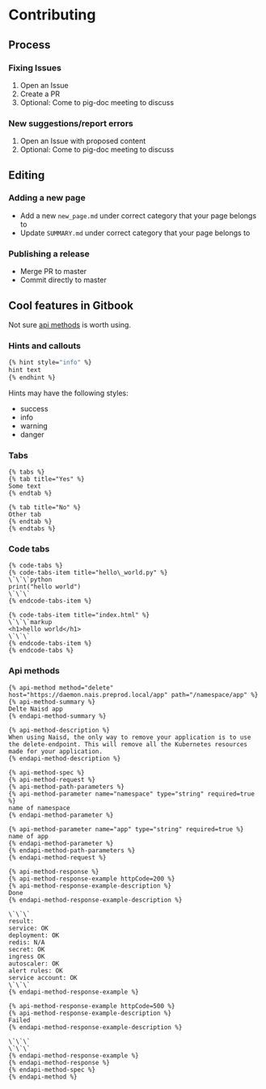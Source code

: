 # Contributing

## Process

### Fixing Issues

1. Open an Issue
2. Create a PR
3. Optional: Come to pig-doc meeting to discuss

### New suggestions/report errors

1. Open an Issue with proposed content
2. Optional: Come to pig-doc meeting to discuss

## Editing

### Adding a new page

- Add a new `new_page.md` under correct category that your page belongs to
- Update `SUMMARY.md` under correct category that your page belongs to

### Publishing a release

- Merge PR to master
- Commit directly to master


## Cool features in Gitbook

Not sure [api methods](#api-methods) is worth using.

### Hints and callouts

```bash
{% hint style="info" %}
hint text
{% endhint %}
```

Hints may have the following styles:

- success
- info
- warning
- danger

### Tabs

```
{% tabs %}
{% tab title="Yes" %}
Some text
{% endtab %}

{% tab title="No" %}
Other tab
{% endtab %}
{% endtabs %}
```

### Code tabs

```
{% code-tabs %}
{% code-tabs-item title="hello\_world.py" %}
\`\`\`python
print("hello world")
\`\`\`
{% endcode-tabs-item %}

{% code-tabs-item title="index.html" %}
\`\`\`markup
<h1>hello world</h1>
\`\`\`
{% endcode-tabs-item %}
{% endcode-tabs %}
```

### Api methods

```
{% api-method method="delete" host="https://daemon.nais.preprod.local/app" path="/namespace/app" %}
{% api-method-summary %}
Delte Naisd app
{% endapi-method-summary %}

{% api-method-description %}
When using Naisd, the only way to remove your application is to use the delete-endpoint. This will remove all the Kubernetes resources made for your application.
{% endapi-method-description %}

{% api-method-spec %}
{% api-method-request %}
{% api-method-path-parameters %}
{% api-method-parameter name="namespace" type="string" required=true %}
name of namespace
{% endapi-method-parameter %}

{% api-method-parameter name="app" type="string" required=true %}
name of app
{% endapi-method-parameter %}
{% endapi-method-path-parameters %}
{% endapi-method-request %}

{% api-method-response %}
{% api-method-response-example httpCode=200 %}
{% api-method-response-example-description %}
Done
{% endapi-method-response-example-description %}

\`\`\`
result:
service: OK
deployment: OK
redis: N/A
secret: OK
ingress OK
autoscaler: OK
alert rules: OK
service account: OK
\`\`\`
{% endapi-method-response-example %}

{% api-method-response-example httpCode=500 %}
{% api-method-response-example-description %}
Failed
{% endapi-method-response-example-description %}

\`\`\`
\`\`\`
{% endapi-method-response-example %}
{% endapi-method-response %}
{% endapi-method-spec %}
{% endapi-method %}
```
